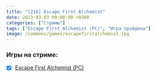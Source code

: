 ```yaml
---
title: "[216] Escape First Alchemist"
date: 2023-03-03 09:00:00 +0300
categories: ["Стримы"]
tags: ["Escape First Alchemist (PC)", "Игра пройдена"]
image: /commons/games/escapefirstalchemist.jpg
---
```


### Игры на стриме:
+ [x] [Escape First Alchemist (PC)](/tags/escape-first-alchemist-pc)
